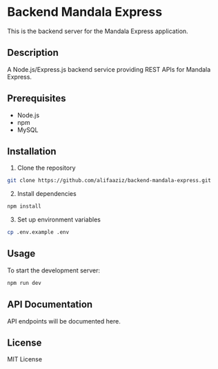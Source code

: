 # Backend Mandala Express

This is the backend server for the Mandala Express application.

## Description

A Node.js/Express.js backend service providing REST APIs for Mandala Express.

## Prerequisites

- Node.js
- npm
- MySQL

## Installation

1. Clone the repository
```bash
git clone https://github.com/alifaaziz/backend-mandala-express.git
```

2. Install dependencies
```bash
npm install
```

3. Set up environment variables
```bash
cp .env.example .env
```

## Usage

To start the development server:
```bash
npm run dev
```

## API Documentation

API endpoints will be documented here.

## License

MIT License